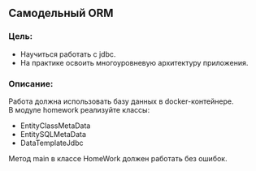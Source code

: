 ## Самодельный ORM

### Цель:
- Научиться работать с jdbc.
- На практике освоить многоуровневую архитектуру приложения.

### Описание:
Работа должна использовать базу данных в docker-контейнере. <br />
В модуле homework реализуйте классы:

- EntityClassMetaData
- EntitySQLMetaData
- DataTemplateJdbc

Метод main в классе HomeWork должен работать без ошибок.